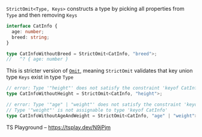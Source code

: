`StrictOmit<Type, Keys>` constructs a type by picking all properties from `Type` and then removing `Keys`

```ts
interface CatInfo {
  age: number;
  breed: string;
}

type CatInfoWithoutBreed = StrictOmit<CatInfo, "breed">;
//   ^? { age: number }
```

This is stricter version of [`Omit`](https://www.typescriptlang.org/docs/handbook/utility-types.html#omittype-keys),
meaning `StrictOmit` validates that key union type `Keys` exist in type `Type`

```ts
// error: Type '"height"' does not satisfy the constraint 'keyof CatInfo'
type CatInfoWithoutHeight = StrictOmit<CatInfo, "height">;

// error: Type '"age" | "weight"' does not satisfy the constraint 'keyof CatInfo'
// Type '"weight"' is not assignable to type 'keyof CatInfo'
type CatInfoWithoutAgeAndWeight = StrictOmit<CatInfo, "age" | "weight">;
```

TS Playground – https://tsplay.dev/N9jPjm
